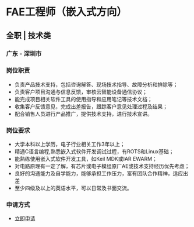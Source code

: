 
# FAE工程师（嵌入式方向）
## 全职  |  技术类
### 广东 - 深圳市

### 岗位职责
- 负责产品技术支持，包括咨询解答、现场技术指导、故障分析和排除等；
- 负责客户项目沟通与信息反馈，审核云智能设备通信协议；
- 能完成项目相关软件工具的使用指导和应用笔记等技术文档；
- 收集客户反馈意见，完成出差报告，跟踪客户意见处理过程及结果；
- 配合销售人员进行产品推广，提供技术支持，进行技术宣讲。
### 岗位要求
- 大学本科以上学历，电子行业相关工作3年以上；
- 精通C语言编程,熟悉嵌入式软件开发调试过程，有ROTS和Linux基础；
- 能熟练使用嵌入式软件开发工具，如Keil MDK或IAR EWARM；
- 对电路原理有一定了解，有芯片或电子模组原厂AE或技术支持经历优先考虑；
- 良好的沟通能力及自学能力，能够承担工作压力，富有团队合作精神，适应出差
- 至少四级及以上的英语水平，可以日常及书面交流。
### 申请方式
- <a href="mailto:hr@tuya.com?subject=求职简历-FAE工程师（嵌入式方向）-来自GitHub">立即申请</a>